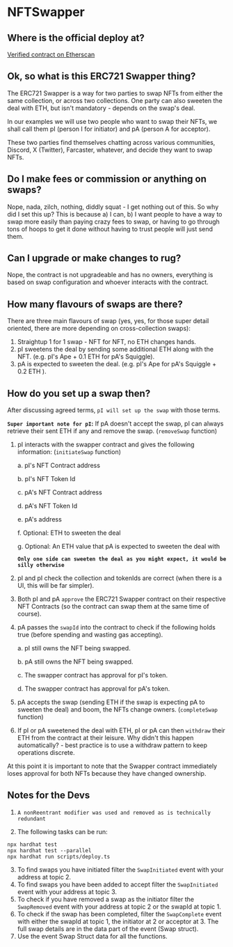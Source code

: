 # NFTSwapper

## Where is the official deploy at?

[Verified contract on Etherscan](https://etherscan.io/address/0xeb85ef5be169362473eb535c60bc2a1dcfba1bc8#code)

## Ok, so what is this ERC721 Swapper thing? 

The ERC721 Swapper is a way for two parties to swap NFTs from either the same collection, or across two collections. One party can also sweeten the deal with ETH, but isn't mandatory - depends on the swap's deal.

In our examples we will use two people who want to swap their NFTs, we shall call them pI (person I for initiator) and pA (person A for acceptor).

These two parties find themselves chatting across various communities, Discord, X (Twitter), Farcaster, whatever, and decide they want to swap NFTs.

## Do I make fees or commission or anything on swaps?
Nope, nada, zilch, nothing, diddly squat - I get nothing out of this. So why did I set this up? This is because a) I can, b) I want people to have a way to swap more easily than paying crazy fees to swap, or having to go through tons of hoops to get it done without having to trust people will just send them.

## Can I upgrade or make changes to rug?
Nope, the contract is not upgradeable and has no owners, everything is based on swap configuration and whoever interacts with the contract.

## How many flavours of swaps are there?

There are three main flavours of swap (yes, yes, for those super detail oriented, there are more depending on cross-collection swaps):

1. Straightup 1 for 1 swap - NFT for NFT, no ETH changes hands.
2. pI sweetens the deal by sending some additional ETH along with the NFT. (e.g. pI's Ape + 0.1 ETH for pA's Squiggle).
3. pA is expected to sweeten the deal. (e.g. pI's Ape for pA's Squiggle + 0.2 ETH ).

## How do you set up a swap then?

After discussing agreed terms, `pI will set up the swap` with those terms.  

**`Super important note for pI`:** If pA doesn't accept the swap, pI can always retrieve their sent ETH if any and remove the swap. (`removeSwap` function)

1. pI interacts with the swapper contract and gives the following information: (`initiateSwap` function)

    a. pI's NFT Contract address

    b. pI's NFT Token Id

    c. pA's NFT Contract address

    d. pA's NFT Token Id

    e. pA's address

    f. Optional: ETH to sweeten the deal

    g. Optional: An ETH value that pA is expected to sweeten the deal with

    **`Only one side can sweeten the deal as you might expect, it would be silly otherwise`**

2. pI and pI check the collection and tokenIds are correct (when there is a UI, this will be far simpler). 
3. Both pI and pA `approve` the ERC721 Swapper contract on their respective NFT Contracts (so the contract can swap them at the same time of course).
4. pA passes the `swapId` into the contract to check if the following holds true (before spending and wasting gas accepting).

    a. pI still owns the NFT being swapped.
    
    b. pA still owns the NFT being swapped.

    c. The swapper contract has approval for pI's token.

    d. The swapper contract has approval for pA's token.

5. pA accepts the swap (sending ETH if the swap is expecting pA to sweeten the deal) and boom, the NFTs change owners. (`completeSwap` function)
6. If pI or pA sweetened the deal with ETH, pI or pA can then `withdraw` their ETH from the contract at their leisure. Why didn't this happen automatically? - best practice is to use a withdraw pattern to keep operations discrete.

At this point it is important to note that the Swapper contract immediately loses approval for both NFTs because they have changed ownership.


## Notes for the Devs

1. `A nonReentrant modifier was used and removed as is technically redundant`

2. The following tasks can be run:

```shell
npx hardhat test
npx hardhat test --parallel
npx hardhat run scripts/deploy.ts
```

3. To find swaps you have initiated filter the `SwapInitiated` event with your address at topic 2.
4. To find swaps you have been added to accept filter the `SwapInitiated` event with your address at topic 3.
5. To check if you have removed a swap as the initiator filter the `SwapRemoved` event with your address at topic 2 or the swapId at topic 1.
6. To check if the swap has been completed, filter the `SwapComplete` event with either the swapId at topic 1, the initiator at 2 or acceptor at 3. The full swap details are in the data part of the event (Swap struct).
7. Use the event Swap Struct data for all the functions.
